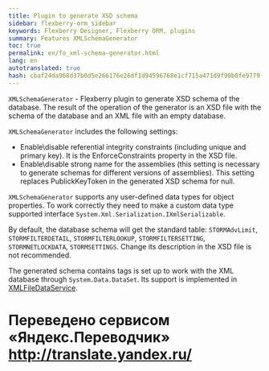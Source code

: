 ```yaml
--- 
title: Plugin to generate XSD schema 
sidebar: flexberry-orm_sidebar 
keywords: Flexberry Designer, Flexberry ORM, plugins 
summary: Features XMLSchemaGenerator 
toc: true 
permalink: en/fo_xml-schema-generator.html 
lang: en 
autotranslated: true 
hash: cbaf24da968d37b0d5e266176e26df1d94596768e1cf715a471d9f90b0fe9779 
--- 
```



`XMLSchemaGenerator` - Flexberry plugin to generate XSD schema of the database. The result of the operation of the generator is an XSD file with the schema of the database and an XML file with an empty database. 

`XMLSchemaGenerator` includes the following settings: 

* Enable\disable referential integrity constraints (including unique and primary key). It is the EnforceConstraints property in the XSD file. 
* Enable\disable strong name for the assemblies (this setting is necessary to generate schemas for different versions of assemblies). This setting replaces PublickKeyToken in the generated XSD schema for null. 

`XMLSchemaGenerator` supports any user-defined data types for object properties. To work correctly they need to make a custom data type supported interface `System.Xml.Serialization.IXmlSerializable`. 

By default, the database schema will get the standard table: `STORMAdvLimit`, `STORMFILTERDETAIL`, `STORMFILTERLOOKUP`, `STORMFILTERSETTING`, `STORMNETLOCKDATA`, `STORMSETTINGS`. Change its description in the XSD file is not recommended. 

The generated schema contains tags is set up to work with the XML database through `System.Data.DataSet`. Its support is implemented in [XMLFileDataService](fo_xml-file-ds.html). 



 # Переведено сервисом «Яндекс.Переводчик» http://translate.yandex.ru/